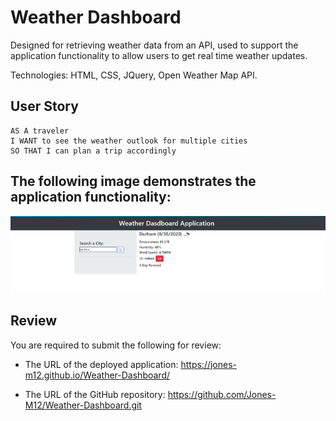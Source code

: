 # Weather Dashboard

Designed for retrieving weather data from an API, used to support the application functionality to allow users to get real time weather updates. 

Technologies:  HTML, CSS, JQuery, Open Weather Map API.

## User Story

```
AS A traveler
I WANT to see the weather outlook for multiple cities
SO THAT I can plan a trip accordingly
```


## The following image demonstrates the application functionality:

![weather dashboard](./Assets/weatherdasboard.PNG)

## Review

You are required to submit the following for review:

* The URL of the deployed application: https://jones-m12.github.io/Weather-Dashboard/

* The URL of the GitHub repository: https://github.com/Jones-M12/Weather-Dashboard.git



